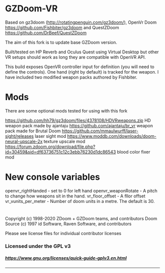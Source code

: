 # GZDoom-VR 
Based on gz3doom (http://rotatingpenguin.com/gz3doom/), OpenVr Doom https://github.com/Fishbiter/gz3doom and QuestZDoom https://github.com/DrBeef/QuestZDoom

The aim of this fork is to update base GZDoom version.

Built/tested on HP Reverb and Oculus Quest using Virtual Desktop but other VR setups should work as long they are compatible with OpenVR API.

This build exposes OpenVR controller input for definition (you will need to define the controls).
One hand (right by default) is tracked for the weapon. I have included two modified weapon packs authored by Fishbiter. 

# Mods
There are some optional mods tested for using with this fork

https://github.com/hh79/gz3doom/files/4378108/HDVRweapons.zip HD weapon pack made by ajantaju
https://github.com/ajantaju/br_vr weapon pack made for Brutal Doom
https://github.com/mmaulwurff/laser-sight/releases laser sight mod
https://www.moddb.com/downloads/doom-neural-upscale-2x texture upscale mod
https://forum.zdoom.org/download/file.php?id=30459&sid=df63736751c12c3ebb76230d1dc86543 blood color fixer mod

# New console variables

openvr_rightHanded - set to 0 for left hand
openvr_weaponRotate - A pitch to change how weapons sit in the hand.
vr_floor_offset - A fllor offset
vr_vunits_per_meter - Number of doom units in a metre. The default is 30.

#
Copyright (c) 1998-2020 ZDoom + GZDoom teams, and contributors
Doom Source (c) 1997 id Software, Raven Software, and contributors

Please see license files for individual contributor licenses

### Licensed under the GPL v3
##### https://www.gnu.org/licenses/quick-guide-gplv3.en.html
---



